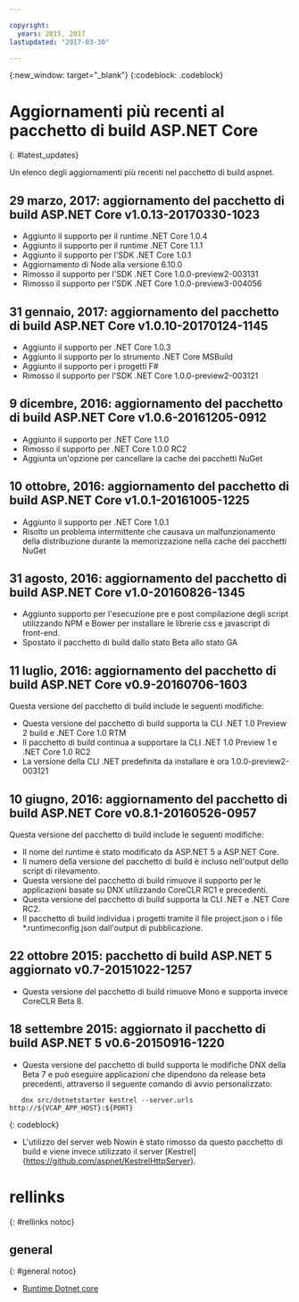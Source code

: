 ```yaml
---

copyright:
  years: 2015, 2017
lastupdated: "2017-03-30"

---
```


{:new_window: target="_blank"}
{:codeblock: .codeblock}

# Aggiornamenti più recenti al pacchetto di build ASP.NET Core
{: #latest_updates}


Un elenco degli aggiornamenti più recenti nel pacchetto di build aspnet.

## 29 marzo, 2017: aggiornamento del pacchetto di build ASP.NET Core v1.0.13-20170330-1023

* Aggiunto il supporto per il runtime .NET Core 1.0.4
* Aggiunto il supporto per il runtime .NET Core 1.1.1
* Aggiunto il supporto per l'SDK .NET Core 1.0.1
* Aggiornamento di Node alla versione 6.10.0
* Rimosso il supporto per l'SDK .NET Core 1.0.0-preview2-003131
* Rimosso il supporto per l'SDK .NET Core 1.0.0-preview3-004056

## 31 gennaio, 2017: aggiornamento del pacchetto di build ASP.NET Core v1.0.10-20170124-1145

* Aggiunto il supporto per .NET Core 1.0.3
* Aggiunto il supporto per lo strumento .NET Core MSBuild
* Aggiunto il supporto per i progetti F#
* Rimosso il supporto per l'SDK .NET Core 1.0.0-preview2-003121

## 9 dicembre, 2016: aggiornamento del pacchetto di build ASP.NET Core v1.0.6-20161205-0912

* Aggiunto il supporto per .NET Core 1.1.0
* Rimosso il supporto per .NET Core 1.0.0 RC2
* Aggiunta un'opzione per cancellare la cache dei pacchetti NuGet

## 10 ottobre, 2016: aggiornamento del pacchetto di build ASP.NET Core v1.0.1-20161005-1225

* Aggiunto il supporto per .NET Core 1.0.1
* Risolto un problema intermittente che causava un malfunzionamento della distribuzione durante la memorizzazione nella cache dei pacchetti NuGet

## 31 agosto, 2016: aggiornamento del pacchetto di build ASP.NET Core v1.0-20160826-1345

* Aggiunto supporto per l'esecuzione pre e post compilazione degli script utilizzando NPM e Bower per installare le librerie css e javascript di front-end.
* Spostato il pacchetto di build dallo stato Beta allo stato GA

## 11 luglio, 2016: aggiornamento del pacchetto di build ASP.NET Core v0.9-20160706-1603

Questa versione del pacchetto di build include le seguenti modifiche:

* Questa versione del pacchetto di build supporta la CLI .NET 1.0 Preview 2 build e .NET Core 1.0 RTM
* Il pacchetto di build continua a supportare la CLI .NET 1.0 Preview 1 e .NET Core 1.0 RC2
* La versione della CLI .NET predefinita da installare è ora 1.0.0-preview2-003121

## 10 giugno, 2016: aggiornamento del pacchetto di build ASP.NET Core v0.8.1-20160526-0957

Questa versione del pacchetto di build include le seguenti modifiche:

* Il nome del runtime è stato modificato da ASP.NET 5 a ASP.NET Core.
* Il numero della versione del pacchetto di build è incluso nell'output dello script di rilevamento.
* Questa versione del pacchetto di build rimuove il supporto per le applicazioni basate su DNX utilizzando CoreCLR RC1 e precedenti.
* Questa versione del pacchetto di build supporta la CLI .NET e .NET Core RC2.
* Il pacchetto di build individua i progetti tramite il file project.json o i file *.runtimeconfig.json dall'output di pubblicazione.

## 22 ottobre 2015: pacchetto di build ASP.NET 5 aggiornato v0.7-20151022-1257

* Questa versione del pacchetto di build rimuove Mono e supporta invece CoreCLR Beta 8.

## 18 settembre 2015: aggiornato il pacchetto di build ASP.NET 5 v0.6-20150916-1220

* Questa versione del pacchetto di build supporta le modifiche DNX della Beta 7 e può eseguire applicazioni che dipendono da release beta precedenti, attraverso il seguente comando di avvio personalizzato:

```
   dnx src/dotnetstarter kestrel --server.urls http://${VCAP_APP_HOST}:${PORT}
```
{: codeblock}

* L'utilizzo del server web Nowin è stato rimosso da questo pacchetto di build e viene invece utilizzato il server [Kestrel]{https://github.com/aspnet/KestrelHttpServer}.

# rellinks
{: #rellinks notoc}
## general
{: #general notoc}
* [Runtime Dotnet core](index.html)
